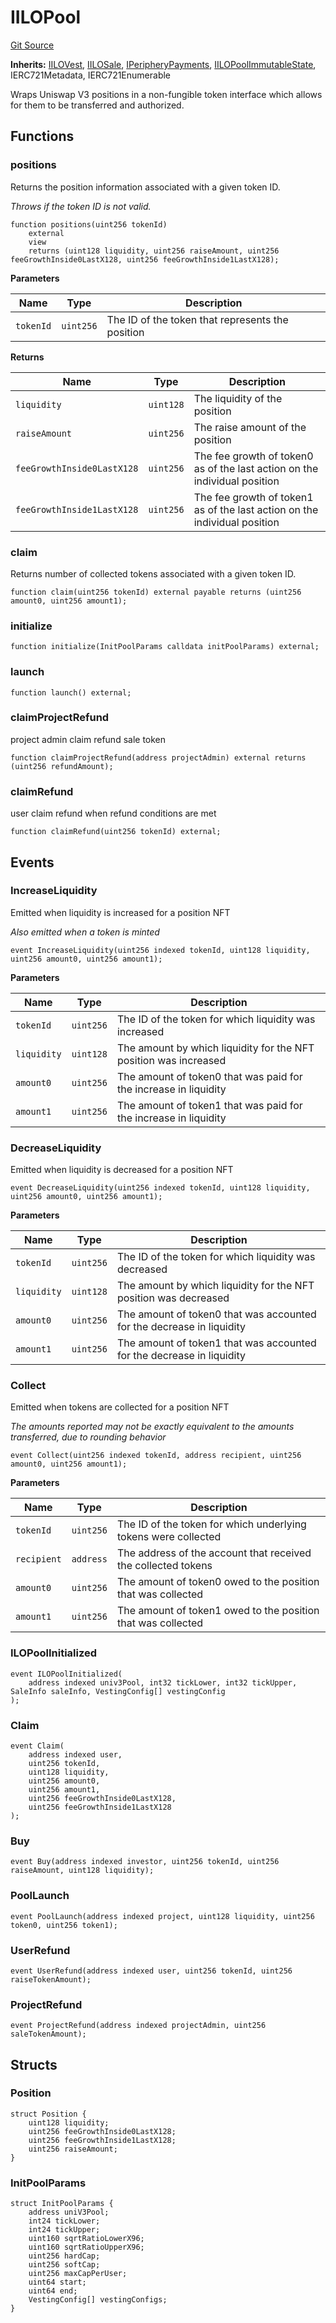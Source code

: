 # IILOPool
[Git Source](https://github.com/KYRDTeam/ilo-contracts/blob/0939257443ab7b868ff7f798a9104a43c7166792/src/interfaces/IILOPool.sol)

**Inherits:**
[IILOVest](/src/interfaces/IILOVest.sol/interface.IILOVest.md), [IILOSale](/src/interfaces/IILOSale.sol/interface.IILOSale.md), [IPeripheryPayments](/src/interfaces/IPeripheryPayments.sol/interface.IPeripheryPayments.md), [IILOPoolImmutableState](/src/interfaces/IILOPoolImmutableState.sol/interface.IILOPoolImmutableState.md), IERC721Metadata, IERC721Enumerable

Wraps Uniswap V3 positions in a non-fungible token interface which allows for them to be transferred
and authorized.


## Functions
### positions

Returns the position information associated with a given token ID.

*Throws if the token ID is not valid.*


```solidity
function positions(uint256 tokenId)
    external
    view
    returns (uint128 liquidity, uint256 raiseAmount, uint256 feeGrowthInside0LastX128, uint256 feeGrowthInside1LastX128);
```
**Parameters**

|Name|Type|Description|
|----|----|-----------|
|`tokenId`|`uint256`|The ID of the token that represents the position|

**Returns**

|Name|Type|Description|
|----|----|-----------|
|`liquidity`|`uint128`|The liquidity of the position|
|`raiseAmount`|`uint256`|The raise amount of the position|
|`feeGrowthInside0LastX128`|`uint256`|The fee growth of token0 as of the last action on the individual position|
|`feeGrowthInside1LastX128`|`uint256`|The fee growth of token1 as of the last action on the individual position|


### claim

Returns number of collected tokens associated with a given token ID.


```solidity
function claim(uint256 tokenId) external payable returns (uint256 amount0, uint256 amount1);
```

### initialize


```solidity
function initialize(InitPoolParams calldata initPoolParams) external;
```

### launch


```solidity
function launch() external;
```

### claimProjectRefund

project admin claim refund sale token


```solidity
function claimProjectRefund(address projectAdmin) external returns (uint256 refundAmount);
```

### claimRefund

user claim refund when refund conditions are met


```solidity
function claimRefund(uint256 tokenId) external;
```

## Events
### IncreaseLiquidity
Emitted when liquidity is increased for a position NFT

*Also emitted when a token is minted*


```solidity
event IncreaseLiquidity(uint256 indexed tokenId, uint128 liquidity, uint256 amount0, uint256 amount1);
```

**Parameters**

|Name|Type|Description|
|----|----|-----------|
|`tokenId`|`uint256`|The ID of the token for which liquidity was increased|
|`liquidity`|`uint128`|The amount by which liquidity for the NFT position was increased|
|`amount0`|`uint256`|The amount of token0 that was paid for the increase in liquidity|
|`amount1`|`uint256`|The amount of token1 that was paid for the increase in liquidity|

### DecreaseLiquidity
Emitted when liquidity is decreased for a position NFT


```solidity
event DecreaseLiquidity(uint256 indexed tokenId, uint128 liquidity, uint256 amount0, uint256 amount1);
```

**Parameters**

|Name|Type|Description|
|----|----|-----------|
|`tokenId`|`uint256`|The ID of the token for which liquidity was decreased|
|`liquidity`|`uint128`|The amount by which liquidity for the NFT position was decreased|
|`amount0`|`uint256`|The amount of token0 that was accounted for the decrease in liquidity|
|`amount1`|`uint256`|The amount of token1 that was accounted for the decrease in liquidity|

### Collect
Emitted when tokens are collected for a position NFT

*The amounts reported may not be exactly equivalent to the amounts transferred, due to rounding behavior*


```solidity
event Collect(uint256 indexed tokenId, address recipient, uint256 amount0, uint256 amount1);
```

**Parameters**

|Name|Type|Description|
|----|----|-----------|
|`tokenId`|`uint256`|The ID of the token for which underlying tokens were collected|
|`recipient`|`address`|The address of the account that received the collected tokens|
|`amount0`|`uint256`|The amount of token0 owed to the position that was collected|
|`amount1`|`uint256`|The amount of token1 owed to the position that was collected|

### ILOPoolInitialized

```solidity
event ILOPoolInitialized(
    address indexed univ3Pool, int32 tickLower, int32 tickUpper, SaleInfo saleInfo, VestingConfig[] vestingConfig
);
```

### Claim

```solidity
event Claim(
    address indexed user,
    uint256 tokenId,
    uint128 liquidity,
    uint256 amount0,
    uint256 amount1,
    uint256 feeGrowthInside0LastX128,
    uint256 feeGrowthInside1LastX128
);
```

### Buy

```solidity
event Buy(address indexed investor, uint256 tokenId, uint256 raiseAmount, uint128 liquidity);
```

### PoolLaunch

```solidity
event PoolLaunch(address indexed project, uint128 liquidity, uint256 token0, uint256 token1);
```

### UserRefund

```solidity
event UserRefund(address indexed user, uint256 tokenId, uint256 raiseTokenAmount);
```

### ProjectRefund

```solidity
event ProjectRefund(address indexed projectAdmin, uint256 saleTokenAmount);
```

## Structs
### Position

```solidity
struct Position {
    uint128 liquidity;
    uint256 feeGrowthInside0LastX128;
    uint256 feeGrowthInside1LastX128;
    uint256 raiseAmount;
}
```

### InitPoolParams

```solidity
struct InitPoolParams {
    address uniV3Pool;
    int24 tickLower;
    int24 tickUpper;
    uint160 sqrtRatioLowerX96;
    uint160 sqrtRatioUpperX96;
    uint256 hardCap;
    uint256 softCap;
    uint256 maxCapPerUser;
    uint64 start;
    uint64 end;
    VestingConfig[] vestingConfigs;
}
```

